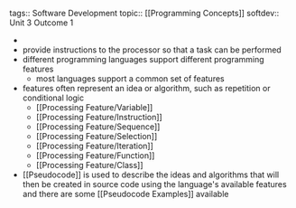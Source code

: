 tags:: Software Development
topic:: [[Programming Concepts]]
softdev:: Unit 3 Outcome 1

-
- provide instructions to the processor so that a task can be performed
- different programming languages support different programming features
	- most languages support a  common set of features
- features often represent an idea or algorithm, such as repetition or conditional logic
	- [[Processing Feature/Variable]]
	- [[Processing Feature/Instruction]]
	- [[Processing Feature/Sequence]]
	- [[Processing Feature/Selection]]
	- [[Processing Feature/Iteration]]
	- [[Processing Feature/Function]]
	- [[Processing Feature/Class]]
- [[Pseudocode]] is used to describe the ideas and algorithms that will then be created in source code using the language's available features and there are some [[Pseudocode Examples]] available